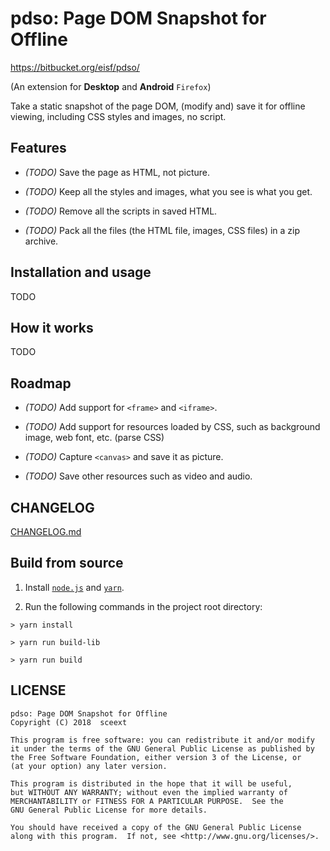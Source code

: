 <!-- README.md, pdso/doc/en/ -->

# pdso: Page DOM Snapshot for Offline
<https://bitbucket.org/eisf/pdso/>

(An extension for **Desktop** and **Android** `Firefox`)

Take a static snapshot of the page DOM,
 (modify and) save it for offline viewing,
 including CSS styles and images, no script.


## Features

+ *(TODO)* Save the page as HTML, not picture.

+ *(TODO)* Keep all the styles and images, what you see is what you get.

+ *(TODO)* Remove all the scripts in saved HTML.

+ *(TODO)* Pack all the files (the HTML file, images, CSS files)
  in a zip archive.


## Installation and usage

TODO


## How it works

TODO


## Roadmap

+ *(TODO)* Add support for `<frame>` and `<iframe>`.

+ *(TODO)* Add support for resources loaded by CSS, such as background image,
  web font, etc.  (parse CSS)

+ *(TODO)* Capture `<canvas>` and save it as picture.

+ *(TODO)* Save other resources such as video and audio.


## CHANGELOG

[CHANGELOG.md](CHANGELOG.md)


## Build from source

1. Install [`node.js`](https://nodejs.org/en/) and
  [`yarn`](https://yarnpkg.com/en/).

2. Run the following commands in the project root directory:

  ```
  > yarn install

  > yarn run build-lib

  > yarn run build

  ```


## LICENSE

```
pdso: Page DOM Snapshot for Offline
Copyright (C) 2018  sceext

This program is free software: you can redistribute it and/or modify
it under the terms of the GNU General Public License as published by
the Free Software Foundation, either version 3 of the License, or
(at your option) any later version.

This program is distributed in the hope that it will be useful,
but WITHOUT ANY WARRANTY; without even the implied warranty of
MERCHANTABILITY or FITNESS FOR A PARTICULAR PURPOSE.  See the
GNU General Public License for more details.

You should have received a copy of the GNU General Public License
along with this program.  If not, see <http://www.gnu.org/licenses/>.
```

